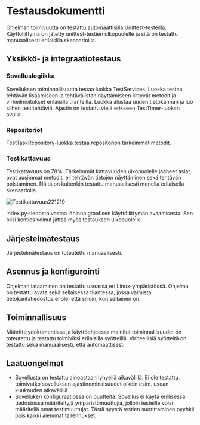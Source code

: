 # Testausdokumentti

Ohjelman toimivuutta on testattu automaattisilla Unittest-testeillä. Käyttöliittymä on jätetty unittest-testien ulkopuolelle ja sitä on testattu manuaalisesti erilaisilla skenaarioilla.

## Yksikkö- ja integraatiotestaus

### Sovelluslogiikka

Sovelluksen toiminnallisuutta testaa luokka TestServices. Luokka testaa tehtävän lisäämiseen ja tehtävälistan näyttämiseen liittyvät metodit ja virheilmoitukset erilaisilla tilanteilla. Luokka alustaa uuden tietokannan ja luo siihen testitehtäviä. Ajastin on testattu vielä erikseen TestTimer-luokan avulla.

### Repositoriot

TestTaskRepository-luokka testaa repositorion tärkeimmät metodit.

### Testikattavuus

Testikattavuus on 78%. Tärkeimmät kattavuuden ulkopuolelle jääneet asiat ovat uusimmat metodit, eli tehtävän tietojen näyttäminen sekä tehtävän poistaminen. Näitä on kuitenkin testattu manuaalisesti monella erilaisella skenaariolla.

![Testikattavuus221219](https://user-images.githubusercontent.com/117164741/208426748-613f3644-3c47-455a-a6c4-320c6c852c67.JPG)

index.py-tiedosto vastaa lähinnä graafisen käyttöliittymän avaamisesta. Sen olisi kenties voinut jättää myös testauksen ulkopuolelle.

## Järjestelmätestaus

Järjestelmätestaus on toteutettu manuaalisesti.

## Asennus ja konfigurointi

Ohjelman lataaminen on testattu useassa eri Linux-ympäristössä.
Ohjelma on testattu avata sekä sellaisessa tilantessa, jossa valmista tietokantatiedostoa ei ole, että silloin, kun sellainen on.

## Toiminnallisuus

Määrittelydokumentissa ja käyttöohjeessa mainitut toiminnallisuudet on toteutettu ja testattu toimiviksi erilaisilla syötteillä. Virheellisiä syötteitä on testattu sekä manuaalisesti, että automaattisesti.

## Laatuongelmat

- Sovellusta on testattu ainoastaan lyhyellä aikavälillä. Ei ole testattu, toimivatko sovelluksen ajastinominaisuudet oikein esim. usean kuukauden aikavälillä.
- Sovelluken konfiguraatiossa on puutteita. Sovellus ei käytä erillisessä tiedostossa määriteltyjä ympäristömuuttujia, jolloin testeille voisi määritellä omat testimuuttujat. Tästä syystä testien suorittaminen pyyhkii pois kaikki aiemmat tallennukset.
